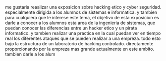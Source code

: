 me gustaria reaalizar una exposicion sobre hacking etico y cyber seguridad. especialmente dirigida a los alumnos de sistemas e informatica. y tambien para cualquiera que le interese este tema, el objetivo de esta exposicion es darle a conocer a los alumnos esta area de la ingenieria de sistemas, que puedan conocer las diferencias entre un hacker etico y un pirata informatico. y tambien realizar una practica en la cual puedan ver en tiempo real los diferentes ataques que se pueden realizar a una empreza. todo esto bajo la estructura de un laboratorio de hacking controlado. directamente proporcionando por la empreza mas grande actualmente en este ambito. tambien darle a los alum